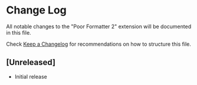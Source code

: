 # Change Log

All notable changes to the "Poor Formatter 2" extension will be documented in this file.

Check [Keep a Changelog](http://keepachangelog.com/) for recommendations on how to structure this file.

## [Unreleased]

- Initial release